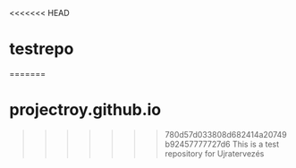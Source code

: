 <<<<<<< HEAD
# testrepo
=======
# projectroy.github.io
>>>>>>> 780d57d033808d682414a20749b92457777727d6
This is a test repository for Ujratervezés
